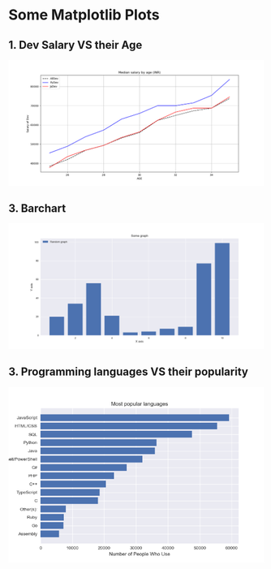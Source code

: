 # Some Matplotlib Plots

  ## 1. Dev Salary VS their Age
  <p align="center">
   <img src="1plot.png">
  </p>
  
 ## 3. Barchart
 <p align="center">
  <img src="Bar1.png">
</p>
  
  ## 3. Programming languages VS their popularity
  <p align="center">
    <img src="2.Barchart.png">
  </p>
